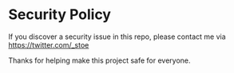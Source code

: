 # Security Policy

If you discover a security issue in this repo, please contact me via https://twitter.com/_stoe

Thanks for helping make this project safe for everyone.
